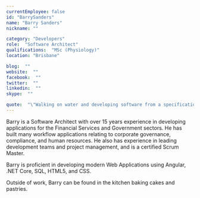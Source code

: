 ```yaml
---
currentEmployee: false
id: "BarrySanders"
name: "Barry Sanders"
nickname: ""

category: "Developers"
role:  "Software Architect"
qualifications:  "MSc (Physiology)"
location: "Brisbane"

blog:  ""
website:  ""
facebook:  ""
twitter:  ""
linkedin:  ""
skype:  ""

quote:  "\"Walking on water and developing software from a specification are easy if both are frozen.\" (Edward V Berard)"
---
```


Barry is a Software Architect with over 15 years experience in developing applications for the Financial Services and Government sectors. He has built many workflow applications relating to corporate governance, compliance, and human resources. He also has experience in leading development teams and project management, and is a certified Scrum Master.  

Barry is proficient in developing modern Web Applications using Angular, .NET Core, SQL, HTML5, and CSS.  

Outside of work, Barry can be found in the kitchen baking cakes and pastries.  